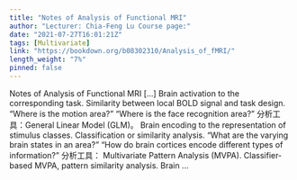 ```yaml
---
title: "Notes of Analysis of Functional MRI"
author: "Lecturer: Chia-Feng Lu Course page:"
date: "2021-07-27T16:01:21Z"
tags: [Multivariate]
link: "https://bookdown.org/b08302310/Analysis_of_fMRI/"
length_weight: "7%"
pinned: false
---
```


Notes of Analysis of Functional MRI [...] Brain activation to the corresponding task. Similarity between local BOLD signal and task design. “Where is the motion area?” “Where is the face recognition area?” 分析工具：General Linear Model (GLM)。 Brain encoding to the representation of stimulus classes. Classification or similarity analysis. “What are the varying brain states in an area?” “How do brain cortices encode different types of information?” 分析工具： Multivariate Pattern Analysis (MVPA). Classifier‐based MVPA, pattern similarity analysis. Brain ...
